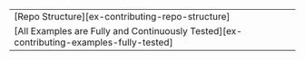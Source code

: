 ||
|--------|
| [Repo Structure][ex-contributing-repo-structure] |
| [All Examples are Fully and Continuously Tested][ex-contributing-examples-fully-tested] |
